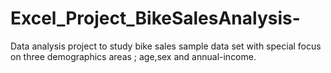 # Excel_Project_BikeSalesAnalysis-
Data analysis project  to study  bike sales sample  data set with special focus on three demographics areas ; age,sex and annual-income. 
